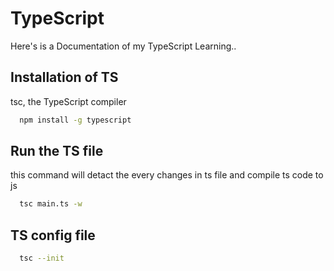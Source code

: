 # TypeScript 

Here's is a Documentation of my TypeScript Learning..



## Installation of TS

tsc, the TypeScript compiler

```bash
  npm install -g typescript
```

## Run the TS file

this command will detact the every changes in ts file and compile ts code to js
```bash
  tsc main.ts -w 
```

## TS config file

```bash
  tsc --init
```
